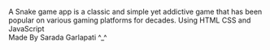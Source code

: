 A Snake game app is a classic and simple yet addictive game that has been popular on various gaming platforms for decades.
Using HTML CSS and JavaScript<br>
Made By Sarada Garlapati ^_^
